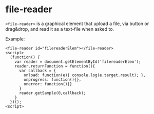 # file-reader
`<file-reader>` is a graphical element that upload a file, via button or drag&drop, and read it as a text-file when asked to.

Example:

    <file-reader id="filereaderElem"></file-reader>
    <script>
      (function() {
        var reader = document.getElementById('filereaderElem');
        reader.returnFunction = function(){
          var callback = {
            onload: function(e){ console.log(e.target.result); },
            onprogress: function(){},
            onerror: function(){}  
          }  
          reader.getSample(0,callback);
        }
      })();
    <script>  
 
